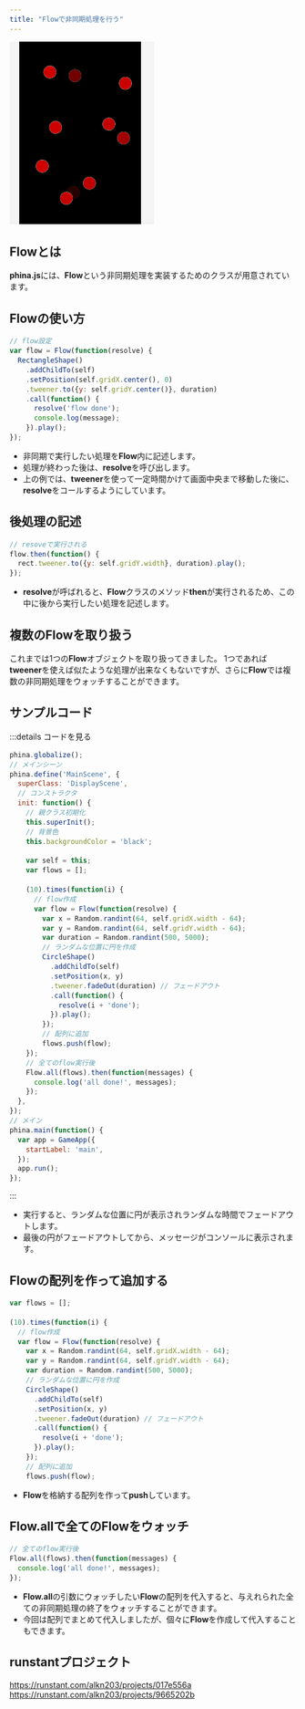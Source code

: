 ```yaml
---
title: "Flowで非同期処理を行う"
---
```


![flow](/images/flow.gif)

## Flowとは
**phina.js**には、**Flow**という非同期処理を実装するためのクラスが用意されています。

## Flowの使い方
```js
// flow設定
var flow = Flow(function(resolve) {
  RectangleShape()
    .addChildTo(self)
    .setPosition(self.gridX.center(), 0)
    .tweener.to({y: self.gridY.center()}, duration)
    .call(function() {
      resolve('flow done');
      console.log(message);
    }).play();
});
```

* 非同期で実行したい処理を**Flow**内に記述します。
* 処理が終わった後は、**resolve**を呼び出します。
* 上の例では、**tweener**を使って一定時間かけて画面中央まで移動した後に、**resolve**をコールするようにしています。

## 後処理の記述
```js
// resoveで実行される
flow.then(function() {
  rect.tweener.to({y: self.gridY.width}, duration).play();
});
```
* **resolve**が呼ばれると、**Flow**クラスのメソッド**then**が実行されるため、この中に後から実行したい処理を記述します。

## 複数のFlowを取り扱う

これまでは1つの**Flow**オブジェクトを取り扱ってきました。
1つであれば**tweener**を使えば似たような処理が出来なくもないですが、さらに**Flow**では複数の非同期処理をウォッチすることができます。

## サンプルコード
:::details コードを見る
```js
phina.globalize();
// メインシーン
phina.define('MainScene', {
  superClass: 'DisplayScene',
  // コンストラクタ
  init: function() {
    // 親クラス初期化
    this.superInit();
    // 背景色
    this.backgroundColor = 'black';
  
    var self = this;
    var flows = [];
    
    (10).times(function(i) {
      // flow作成
      var flow = Flow(function(resolve) {
        var x = Random.randint(64, self.gridX.width - 64);
        var y = Random.randint(64, self.gridY.width - 64);
        var duration = Random.randint(500, 5000); 
        // ランダムな位置に円を作成
        CircleShape()
          .addChildTo(self)
          .setPosition(x, y)
          .tweener.fadeOut(duration) // フェードアウト
          .call(function() {
            resolve(i + 'done');
          }).play();
        });
        // 配列に追加
        flows.push(flow);
    });
    // 全てのflow実行後
    Flow.all(flows).then(function(messages) {
      console.log('all done!', messages);
    });
  },
});
// メイン
phina.main(function() {
  var app = GameApp({
    startLabel: 'main',
  });
  app.run();
});
```
:::

* 実行すると、ランダムな位置に円が表示されランダムな時間でフェードアウトします。
* 最後の円がフェードアウトしてから、メッセージがコンソールに表示されます。

## Flowの配列を作って追加する

```js
var flows = [];

(10).times(function(i) {
  // flow作成
  var flow = Flow(function(resolve) {
    var x = Random.randint(64, self.gridX.width - 64);
    var y = Random.randint(64, self.gridY.width - 64);
    var duration = Random.randint(500, 5000); 
    // ランダムな位置に円を作成
    CircleShape()
      .addChildTo(self)
      .setPosition(x, y)
      .tweener.fadeOut(duration) // フェードアウト
      .call(function() {
        resolve(i + 'done');
      }).play();
    });
    // 配列に追加
    flows.push(flow);
```

* **Flow**を格納する配列を作って**push**しています。

## Flow.allで全てのFlowをウォッチ

```js
// 全てのflow実行後
Flow.all(flows).then(function(messages) {
  console.log('all done!', messages);
});
```

* **Flow.all**の引数にウォッチしたい**Flow**の配列を代入すると、与えれられた全ての非同期処理の終了をウォッチすることができます。
* 今回は配列でまとめて代入しましたが、個々に**Flow**を作成して代入することもできます。

## runstantプロジェクト
https://runstant.com/alkn203/projects/017e556a
https://runstant.com/alkn203/projects/9665202b